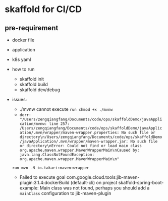 # skaffold for CI/CD

## pre-requirement

* docker file
* application
* k8s yaml
* how to run
  * skaffold init
  * skaffold build
  * skaffold dev/debug
* issues:
  * ./mvnw cannot execute
  ```run chmod +x ./mvnw```
  * ```derr: "/Users/zengqiangfang/Documents/code/ops/skaffoldDemo/javaApplication/mvnw: line 257: /Users/zengqiangfang/Documents/code/ops/skaffoldDemo/javaApplication/.mvn/wrapper/maven-wrapper.properties: No such file or directory\n/Users/zengqiangfang/Documents/code/ops/skaffoldDemo/javaApplication/.mvn/wrapper/maven-wrapper.jar: No such file or directory\nError: Could not find or load main class org.apache.maven.wrapper.MavenWrapperMain\nCaused by: java.lang.ClassNotFoundException: org.apache.maven.wrapper.MavenWrapperMain\n"```

  ```run mvn -N io.takari:maven:wrapper```
  * Failed to execute goal com.google.cloud.tools:jib-maven-plugin:3.1.4:dockerBuild (default-cli) on project skaffold-spring-boot-example: Main class was not found, perhaps you should add a `mainClass` configuration to jib-maven-plugin
